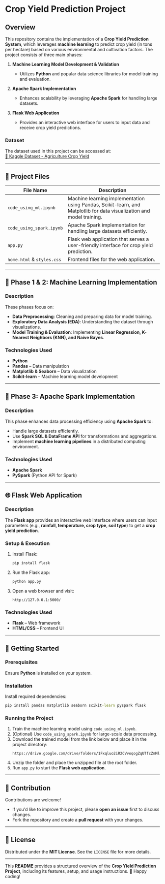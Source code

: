 # Crop Yield Prediction Project

## Overview
This repository contains the implementation of a **Crop Yield Prediction System**, which leverages **machine learning** to predict crop yield (in tons per hectare) based on various environmental and cultivation factors. The project consists of three main phases:

1. **Machine Learning Model Development & Validation**  
   - Utilizes **Python** and popular data science libraries for model training and evaluation.
   
2. **Apache Spark Implementation**  
   - Enhances scalability by leveraging **Apache Spark** for handling large datasets.

3. **Flask Web Application**  
   - Provides an interactive web interface for users to input data and receive crop yield predictions.

### Dataset  
The dataset used in this project can be accessed at:  
[📂 Kaggle Dataset - Agriculture Crop Yield](https://www.kaggle.com/datasets/samuelotiattakorah/agriculture-crop-yield)

---

## 📂 Project Files  

| File Name                | Description  |
|-------------------------|-------------|
| `code_using_ml.ipynb`  | Machine learning implementation using Pandas, Scikit-learn, and Matplotlib for data visualization and model training. |
| `code_using_spark.ipynb`  | Apache Spark implementation for handling large datasets efficiently. |
| `app.py`  | Flask web application that serves a user-friendly interface for crop yield prediction. |
| `home.html` & `styles.css`  | Frontend files for the web application. |

---

## 🔹 Phase 1 & 2: Machine Learning Implementation

### **Description**
These phases focus on:
- **Data Preprocessing**: Cleaning and preparing data for model training.
- **Exploratory Data Analysis (EDA)**: Understanding the dataset through visualizations.
- **Model Training & Evaluation**: Implementing **Linear Regression, K-Nearest Neighbors (KNN), and Naive Bayes**.

### **Technologies Used**
- **Python**
- **Pandas** – Data manipulation
- **Matplotlib & Seaborn** – Data visualization
- **Scikit-learn** – Machine learning model development

---

## 🔹 Phase 3: Apache Spark Implementation

### **Description**
This phase enhances data processing efficiency using **Apache Spark** to:
- Handle large datasets efficiently.
- Use **Spark SQL & DataFrame API** for transformations and aggregations.
- Implement **machine learning pipelines** in a distributed computing environment.

### **Technologies Used**
- **Apache Spark**
- **PySpark** (Python API for Spark)

---

## 🌐 Flask Web Application  

### **Description**
The **Flask app** provides an interactive web interface where users can input parameters (e.g., **rainfall, temperature, crop type, soil type**) to get a **crop yield prediction**.

### **Setup & Execution**
1. Install Flask:
   ``` cmd
   pip install flask
   ```
2. Run the Flask app:
   ``` cmd
   python app.py
   ```
3. Open a web browser and visit:
   ``` url
   http://127.0.0.1:5000/
   ```

### **Technologies Used**
- **Flask** – Web framework
- **HTML/CSS** – Frontend UI

---

## 🚀 Getting Started  

### **Prerequisites**
Ensure **Python** is installed on your system.

### **Installation**
Install required dependencies:
``` cmd
pip install pandas matplotlib seaborn scikit-learn pyspark flask
```

### **Running the Project**
1. Train the machine learning model using `code_using_ml.ipynb`.
2. (Optional) Use `code_using_spark.ipynb` for large-scale data processing.
3. Download the trained model from the link below and place it in the project directory:
   ``` url
   https://drive.google.com/drive/folders/1Fxqluo2iR2CVvoqogZqUTfcZmMlomgwW
   ```
4. Unzip the folder and place the unzipped file at the root folder.
5. Run `app.py` to start the **Flask web application**.

---

## 🤝 Contribution  
Contributions are welcome!  
- If you'd like to improve this project, please **open an issue** first to discuss changes.
- Fork the repository and create a **pull request** with your changes.

---

## 📜 License  
Distributed under the **MIT License**. See the `LICENSE` file for more details.

---

This **README** provides a structured overview of the **Crop Yield Prediction Project**, including its features, setup, and usage instructions. 🚀 Happy coding!
